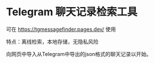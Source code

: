 # Telegram 聊天记录检索工具

可在 https://tgmessagefinder.pages.dev/ 使用

特点：离线检索，本地存储，无隐私风险

向网页中导入从Telegram中导出的json格式的聊天记录以开始。